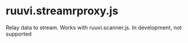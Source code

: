 # ruuvi.streamrproxy.js
Relay data to stream. Works with ruuvi.scanner.js. In development, not supported
